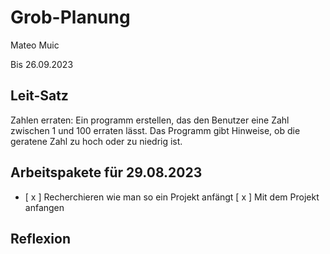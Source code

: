 # Grob-Planung

Mateo Muic

Bis 26.09.2023

## Leit-Satz

Zahlen erraten: Ein programm erstellen, das den Benutzer eine Zahl zwischen 1 und 100 erraten lässt. Das Programm gibt Hinweise, ob die geratene Zahl zu hoch oder zu niedrig ist.

## Arbeitspakete für 29.08.2023
- [ x ] Recherchieren wie man so ein Projekt anfängt
[ x ] Mit dem Projekt anfangen

## Reflexion

